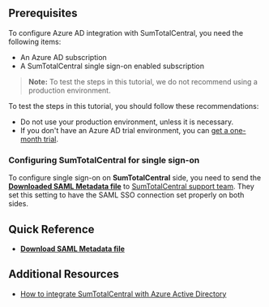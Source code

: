 ## Prerequisites

To configure Azure AD integration with SumTotalCentral, you need the following items:

- An Azure AD subscription
- A SumTotalCentral single sign-on enabled subscription

> **Note:**
> To test the steps in this tutorial, we do not recommend using a production environment.

To test the steps in this tutorial, you should follow these recommendations:

- Do not use your production environment, unless it is necessary.
- If you don't have an Azure AD trial environment, you can [get a one-month trial](https://azure.microsoft.com/pricing/free-trial/).

### Configuring SumTotalCentral for single sign-on

To configure single sign-on on **SumTotalCentral** side, you need to send the **[Downloaded SAML Metadata file](%metadata:metadataDownloadUrl%)** to [SumTotalCentral support team](http://www.sumtotalsystems.com/support/). They set this setting to have the SAML SSO connection set properly on both sides.

## Quick Reference

* **[Download SAML Metadata file](%metadata:metadataDownloadUrl%)**

## Additional Resources

* [How to integrate SumTotalCentral with Azure Active Directory](https://docs.microsoft.com/azure/active-directory/active-directory-saas-sumtotalcentral-tutorial)
